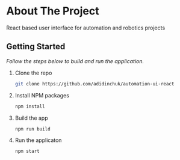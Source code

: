# About The Project
React based user interface for automation and robotics projects

<!-- GETTING STARTED -->
## Getting Started

_Follow the steps below to build and run the application._


1. Clone the repo
   ```sh
   git clone https://github.com/adidinchuk/automation-ui-react
   ```
2. Install NPM packages
   ```sh
   npm install
   ```
3. Build the app
   ```sh
   npm run build
   ```
4. Run the applicaton
   ```sh
   npm start
   ```

